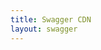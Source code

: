 ```yaml
---
title: Swagger CDN
layout: swagger
---
```


<div id="pet-store-api"></div>

<script>
window.onload = function() {
  SwaggerUIBundle({
    url: '/api-docs/pet-store-api.yaml',
    dom_id: '#pet-store-api',
    presets: [
      SwaggerUIBundle.presets.apis,
      SwaggerUIStandalonePreset
    ],
    layout: "BaseLayout",
  });
};
</script>